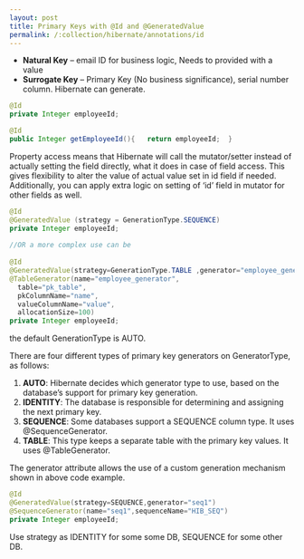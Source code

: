 ```yaml
---
layout: post
title: Primary Keys with @Id and @GeneratedValue
permalink: /:collection/hibernate/annotations/id
---
```


- **Natural Key** – email ID for business logic, Needs to provided with a value
- **Surrogate Key** – Primary Key (No business significance), serial number column. Hibernate can generate.

```java
@Id
private Integer employeeId;
```
```java
@Id
public Integer getEmployeeId(){   return employeeId;  }
```

Property access means that Hibernate will call the mutator/setter instead of actually setting the field directly, what it does in case of field access. This gives flexibility to alter the value of actual value set in id field if needed. Additionally, you can apply extra logic on setting of ‘id’ field in mutator for other fields as well.

```java
@Id
@GeneratedValue (strategy = GenerationType.SEQUENCE)
private Integer employeeId;
 
//OR a more complex use can be
 
@Id
@GeneratedValue(strategy=GenerationType.TABLE ,generator="employee_generator")
@TableGenerator(name="employee_generator",
  table="pk_table",
  pkColumnName="name",
  valueColumnName="value",
  allocationSize=100)
private Integer employeeId;
```

the default GenerationType is AUTO.

There are four different types of primary key generators on GeneratorType, as follows:
1.	**AUTO**: Hibernate decides which generator type to use, based on the database’s support for primary key generation.
2.	**IDENTITY**: The database is responsible for determining and assigning the next primary key.
3.	**SEQUENCE**: Some databases support a SEQUENCE column type. It uses @SequenceGenerator.
4.	**TABLE**: This type keeps a separate table with the primary key values. It uses @TableGenerator.

The generator attribute allows the use of a custom generation mechanism shown in above code example.

```java
@Id
@GeneratedValue(strategy=SEQUENCE,generator="seq1")
@SequenceGenerator(name="seq1",sequenceName="HIB_SEQ")
private Integer employeeId;
```
Use strategy as IDENTITY for some some DB, SEQUENCE for some other DB.
